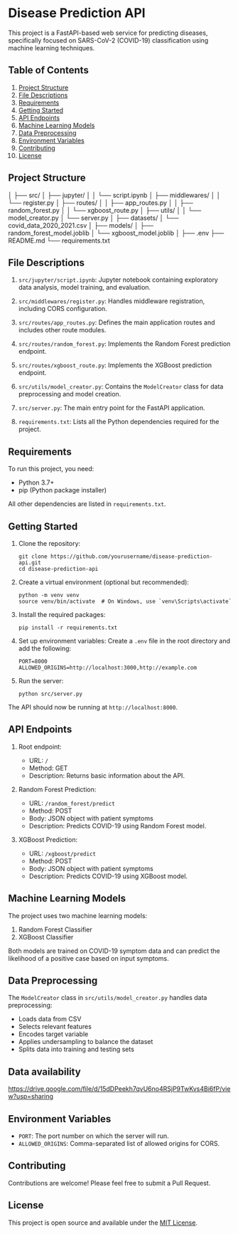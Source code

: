 # Disease Prediction API

This project is a FastAPI-based web service for predicting diseases, specifically focused on SARS-CoV-2 (COVID-19) classification using machine learning techniques.

## Table of Contents

1. [Project Structure](#project-structure)
2. [File Descriptions](#file-descriptions)
3. [Requirements](#requirements)
4. [Getting Started](#getting-started)
5. [API Endpoints](#api-endpoints)
6. [Machine Learning Models](#machine-learning-models)
7. [Data Preprocessing](#data-preprocessing)
8. [Environment Variables](#environment-variables)
9. [Contributing](#contributing)
10. [License](#license)

## Project Structure

│
├── src/
│ ├── jupyter/
│ │ └── script.ipynb
│ ├── middlewares/
│ │ └── register.py
│ ├── routes/
│ │ ├── app_routes.py
│ │ ├── random_forest.py
│ │ └── xgboost_route.py
│ ├── utils/
│ │ └── model_creator.py
│ └── server.py
│
├── datasets/
│ └── covid_data_2020_2021.csv
│
├── models/
│ ├── random_forest_model.joblib
│ └── xgboost_model.joblib
│
├── .env
├── README.md
└── requirements.txt

## File Descriptions

1. `src/jupyter/script.ipynb`: Jupyter notebook containing exploratory data analysis, model training, and evaluation.

2. `src/middlewares/register.py`: Handles middleware registration, including CORS configuration.

3. `src/routes/app_routes.py`: Defines the main application routes and includes other route modules.

4. `src/routes/random_forest.py`: Implements the Random Forest prediction endpoint.

5. `src/routes/xgboost_route.py`: Implements the XGBoost prediction endpoint.

6. `src/utils/model_creator.py`: Contains the `ModelCreator` class for data preprocessing and model creation.

7. `src/server.py`: The main entry point for the FastAPI application.

8. `requirements.txt`: Lists all the Python dependencies required for the project.

## Requirements

To run this project, you need:

- Python 3.7+
- pip (Python package installer)

All other dependencies are listed in `requirements.txt`.

## Getting Started

1. Clone the repository:

   ```
   git clone https://github.com/yourusername/disease-prediction-api.git
   cd disease-prediction-api
   ```

2. Create a virtual environment (optional but recommended):

   ```
   python -m venv venv
   source venv/bin/activate  # On Windows, use `venv\Scripts\activate`
   ```

3. Install the required packages:

   ```
   pip install -r requirements.txt
   ```

4. Set up environment variables:
   Create a `.env` file in the root directory and add the following:

   ```
   PORT=8000
   ALLOWED_ORIGINS=http://localhost:3000,http://example.com
   ```

5. Run the server:
   ```
   python src/server.py
   ```

The API should now be running at `http://localhost:8000`.

## API Endpoints

1. Root endpoint:

   - URL: `/`
   - Method: GET
   - Description: Returns basic information about the API.

2. Random Forest Prediction:

   - URL: `/random_forest/predict`
   - Method: POST
   - Body: JSON object with patient symptoms
   - Description: Predicts COVID-19 using Random Forest model.

3. XGBoost Prediction:
   - URL: `/xgboost/predict`
   - Method: POST
   - Body: JSON object with patient symptoms
   - Description: Predicts COVID-19 using XGBoost model.

## Machine Learning Models

The project uses two machine learning models:

1. Random Forest Classifier
2. XGBoost Classifier

Both models are trained on COVID-19 symptom data and can predict the likelihood of a positive case based on input symptoms.

## Data Preprocessing

The `ModelCreator` class in `src/utils/model_creator.py` handles data preprocessing:

- Loads data from CSV
- Selects relevant features
- Encodes target variable
- Applies undersampling to balance the dataset
- Splits data into training and testing sets


## Data availability
https://drive.google.com/file/d/15dDPeekh7qvU6no4RSjP9TwKvs4Bi6fP/view?usp=sharing

## Environment Variables

- `PORT`: The port number on which the server will run.
- `ALLOWED_ORIGINS`: Comma-separated list of allowed origins for CORS.

## Contributing

Contributions are welcome! Please feel free to submit a Pull Request.

## License

This project is open source and available under the [MIT License](LICENSE).
